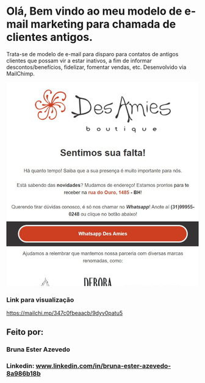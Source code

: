 # Olá, Bem vindo ao meu modelo de e-mail marketing para chamada de clientes antigos.
Trata-se de modelo de e-mail para disparo para contatos de antigos clientes que possam vir a estar inativos, a fim de informar descontos/benefícios, fidelizar, fomentar vendas, etc. Desenvolvido via MailChimp.

![image](https://raw.githubusercontent.com/Be-azevedo/email-ChamadaClientesAntigos/main/ilustrativo.JPG)


### Link para visualização
https://mailchi.mp/347c0fbeaacb/9dyv0patu5

## Feito por:

### Bruna Ester Azevedo

### Linkedin: www.linkedin.com/in/bruna-ester-azevedo-8a986b18b

